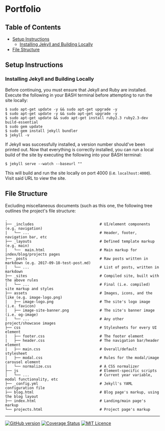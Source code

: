 # Portfolio

## Table of Contents
* [Setup Instructions](#setup-instructions)
  * [Installing Jekyll and Building Locally](#installing-jekyll-and-building-locally)
* [File Structure](#file-structure)

## Setup Instructions
### Installing Jekyll and Building Locally
Before continuing, you must ensure that Jekyll and Ruby are installed. Execute the following in your BASH terminal before attempting to run the site locally:
```
$ sudo apt-get update -y && sudo apt-get upgrade -y
$ sudo apt-get update -y && sudo apt-get upgrade -y
$ sudo apt-get update && sudo apt-get install ruby2.3 ruby2.3-dev build-essential
$ sudo gem update
$ sudo gem install jekyll bundler
$ jekyll -v
```
If Jekyll was successfully installed, a version number should've been printed out. Now that everything is correctly installed, you can run a local build of the site by executing the following into your BASH terminal:
```
$ jekyll serve --watch --baseurl ""
```
This will build and run the site locally on port 4000 (i.e. `localhost:4000`). Visit said URL to view the site.

## File Structure
Excluding miscellaneous documents (such as this one, the following tree outlines the project's file structure:
```
.
├── _includes                              # UI/element components (e.g. navigation)
|   └── ...                                # Header, footer, navigation bar, etc
├── _layouts                               # Defined template markup (e.g. main)
│   └──  main.html                         # Main markup for index/blog/projects pages
├── _posts                                 # Raw posts written in markdown (e.g. 2017-09-18-test-post.md)
│   └── ...                                # List of posts, written in markdown
├── _sites                                 # Compiled site, built with the above rules
│   └── ...                                # Final (i.e. compiled) site markup and styles
├── assets                                 # Images, icons, and the like (e.g. image-logo.png)
│   ├── image-logo.png                     # The site's logo image (i.e. favicon)
│   ├── image-site-banner.png              # The site's banner image (i.e. og-image)
│   └── ...                                # Any other project/showcase images
├── css                                    # Stylesheets for every UI element
|   ├── footer.css                         # The footer element
|   ├── header.css                         # The navigation bar/header element
|   ├── main.css                           # Overall/default stylesheet
│   ├── modal.css                          # Rules for the modal/image carousel element
│   └── normalize.css                      # A CSS normalizer
├── js                                     # Element-specific scripts
│   └── ...                                # Current year variable, modal functionality, etc
├── _config.yml                            # Jekyll's YAML configuration file
├── blog.html                              # Blog page's markup, using the blog layout
├── index.html                             # Landing/main page's markup
└── projects.html                          # Project page's markup
```

---

[![GitHub version](https://badge.fury.io/gh/flatlanderwoman%2Fportfolio.svg)](https://badge.fury.io/gh/flatlanderwoman%2Fportfolio) [![Coverage Status](https://coveralls.io/repos/flatlanderwoman/portfolio/badge.svg)](https://coveralls.io/r/flatlanderwoman/portfolio) [![MIT Licence](https://badges.frapsoft.com/os/mit/mit.png?v=103)](https://opensource.org/licenses/mit-license.php)
